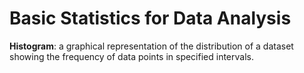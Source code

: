 # Basic Statistics for Data Analysis

**Histogram**: a graphical representation of the distribution of a dataset showing the frequency of data points in specified intervals.

